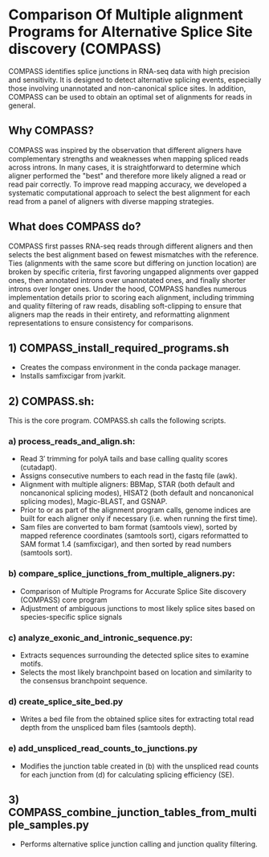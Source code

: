 # Comparison Of Multiple alignment Programs for Alternative Splice Site discovery (COMPASS)
COMPASS identifies splice junctions in RNA-seq data with high precision and sensitivity. It is designed to detect alternative splicing events, especially those involving unannotated and non-canonical splice sites. In addition, COMPASS can be used to obtain an optimal set of alignments for reads in general.

## Why COMPASS?
COMPASS was inspired by the observation that different aligners have complementary strengths and weaknesses when mapping spliced reads across introns. In many cases, it is straightforward to determine which aligner performed the "best" and therefore more likely aligned a read or read pair correctly. To improve read mapping accuracy, we developed a systematic computational approach to select the best alignment for each read from a panel of aligners with diverse mapping strategies.

## What does COMPASS do?
COMPASS first passes RNA-seq reads through different aligners and then selects the best alignment based on fewest mismatches with the reference. Ties (alignments with the same score but differing on junction location) are broken by specific criteria, first favoring ungapped alignments over gapped ones, then annotated introns over unannotated ones, and finally shorter introns over longer ones. Under the hood, COMPASS handles numerous implementation details prior to scoring each alignment, including trimming and quality filtering of raw reads, disabling soft-clipping to ensure that aligners map the reads in their entirety, and reformatting alignment representations to ensure consistency for comparisons.

## 1) COMPASS_install_required_programs.sh
  * Creates the compass environment in the conda package manager.
  * Installs samfixcigar from jvarkit.

## 2) COMPASS.sh:
This is the core program. COMPASS.sh calls the following scripts.

### a) process_reads_and_align.sh:
  * Read 3′ trimming for polyA tails and base calling quality scores (cutadapt).
  * Assigns consecutive numbers to each read in the fastq file (awk).
  * Alignment with multiple aligners: BBMap, STAR (both default and noncanonical splicing modes), HISAT2 (both default and noncanonical splicing modes), Magic-BLAST, and GSNAP.
  * Prior to or as part of the alignment program calls, genome indices are built for each aligner only if necessary (i.e. when running the first time).
  * Sam files are converted to bam format (samtools view), sorted by mapped reference coordinates (samtools sort), cigars reformatted to SAM format 1.4 (samfixcigar), and then sorted by read numbers (samtools sort).

### b) compare_splice_junctions_from_multiple_aligners.py:
  * Comparison of Multiple Programs for Accurate Splice Site discovery (COMPASS) core program
  * Adjustment of ambiguous junctions to most likely splice sites based on species-specific splice signals

### c) analyze_exonic_and_intronic_sequence.py:
  * Extracts sequences surrounding the detected splice sites to examine motifs.
  * Selects the most likely branchpoint based on location and similarity to the consensus branchpoint sequence.

### d) create_splice_site_bed.py
  * Writes a bed file from the obtained splice sites for extracting total read depth from the unspliced bam files (samtools depth).

### e) add_unspliced_read_counts_to_junctions.py
  * Modifies the junction table created in (b) with the unspliced read counts for each junction from (d) for calculating splicing efficiency (SE).

## 3) COMPASS_combine_junction_tables_from_multiple_samples.py
  * Performs alternative splice junction calling and junction quality filtering.
